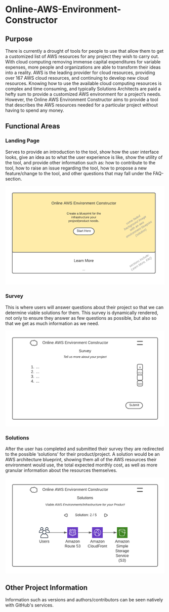 # Online-AWS-Environment-Constructor

## Purpose
There is currently a drought of tools for people to use that allow them to get a customized list of AWS resources for any project they wish to carry out. With cloud computing removing immense capital expenditures for variable expenses, more people and organizations are able to transform their ideas into a reality. AWS is the leading provider for cloud resources, providing over 167 AWS cloud resources, and continuing to develop new cloud resources. Knowing how to use the available cloud computing resources is complex and time consuming, and typically Solutions Architects are paid a hefty sum to provide a customized AWS environment for a project’s needs. However, the Online AWS Environment Constructor aims to provide a tool that describes the AWS resources needed for a particular project without having to spend any money.

## Functional Areas

### Landing Page

Serves to provide an introduction to the tool, show how the user interface looks, give an idea as to what the user experience is like, show the utility of the tool, and provide other information such as: how to contribute to the tool, how to raise an issue regarding the tool, how to propose a new feature/change to the tool, and other questions that may fall under the FAQ-section.  

![Landing Page](/ui-mocks/landing-page.png)

### Survey

This is where users will answer questions about their project so that we can determine viable solutions for them. This survey is dynamically rendered, not only to ensure they answer as few questions as possible, but also so that we get as much information as we need.

![Survey Page](/ui-mocks/survey-page.png)

### Solutions

After the user has completed and submitted their survey they are redirected to the possible ‘solutions’ for their product/project. A solution would be an AWS architecture blueprint, showing them all of the AWS resources their environment would use, the total expected monthly cost, as well as more granular information about the resources themselves.

![Solutions Page](/ui-mocks/solutions-page.png)

## Other Project Information
Information such as versions and authors/contributors can be seen natively with GitHub's services. 
